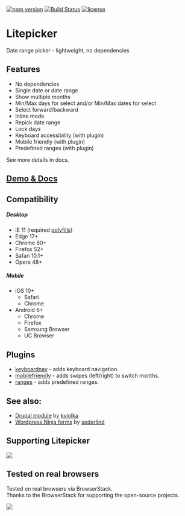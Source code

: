 [![npm version](https://badge.fury.io/js/litepicker.svg)](https://www.npmjs.com/package/litepicker) [![Build Status](https://travis-ci.org/wakirin/Litepicker.svg?branch=master)](https://travis-ci.org/wakirin/Litepicker) [![license](https://img.shields.io/github/license/mashape/apistatus.svg)](https://github.com/wakirin/Litepicker/blob/master/README.md)

Litepicker
=========

Date range picker - lightweight, no dependencies

## Features
* No dependencies
* Single date or date range
* Show multiple months
* Min/Max days for select and/or Min/Max dates for select
* Select forward/backward
* Inline mode
* Repick date range
* Lock days  
* Keyboard accessibility (with plugin)
* Mobile friendly (with plugin)
* Predefined ranges (with plugin)
  
See more details in docs.

## [Demo & Docs](https://wakirin.github.io/Litepicker)

## Compatibility

##### Desktop
- IE 11 (required [polyfills](https://github.com/wakirin/litepicker-polyfills-ie11))
- Edge 17+
- Chrome 60+
- Firefox 52+
- Safari 10.1+
- Opera 48+

##### Mobile
- iOS 10+
  - Safari
  - Chrome
- Android 6+
  - Chrome
  - Firefox
  - Samsung Browser
  - UC Browser

## Plugins
* [keyboardnav](https://wakirin.github.io/Litepicker/docs/plugins#keyboard-navigation-plugin) - adds keyboard navigation.
* [mobilefriendly](https://wakirin.github.io/Litepicker/docs/plugins#mobile-friendly-plugin) - adds swipes (left/right) to switch months.
* [ranges](https://wakirin.github.io/Litepicker/docs/plugins#predefined-ranges-plugin) - adds predefined ranges.

## See also:
* [Drupal module](https://www.drupal.org/project/date_range_picker) by [kviolka](https://github.com/kviolka)
* [Wordpress Ninja forms](https://github.com/soderlind/date-range-ninja-forms) by [soderlind](https://github.com/soderlind)

## Supporting Litepicker
[![](https://github.com/wakirin/Litepicker/blob/gh-pages/assets/images/coffee.png?raw=true)](https://ko-fi.com/wakirin)

## Tested on real browsers
Tested on real browsers via BrowserStack.  
Thanks to the BrowserStack for supporting the open-source projects.  

[![](https://github.com/wakirin/Litepicker/blob/gh-pages/assets/images/Browserstack-logo.png?raw=true)](https://www.browserstack.com/)
